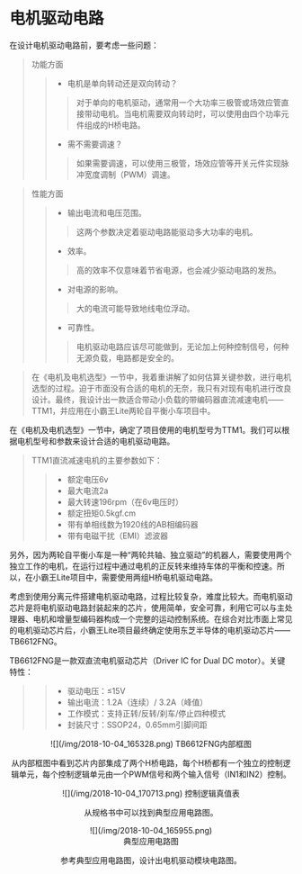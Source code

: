 # 电机驱动电路

在设计电机驱动电路前，要考虑一些问题：

> 功能方面
>> + 电机是单向转动还是双向转动？
>>> 对于单向的电机驱动，通常用一个大功率三极管或场效应管直接带动电机。当电机需要双向转动时，可以使用由四个功率元件组成的H桥电路。
>> + 需不需要调速？
>>> 如果需要调速，可以使用三极管，场效应管等开关元件实现脉冲宽度调制（PWM）调速。

> 性能方面
>> + 输出电流和电压范围。
>>> 这两个参数决定着驱动电路能驱动多大功率的电机。
>> + 效率。
>>> 高的效率不仅意味着节省电源，也会减少驱动电路的发热。
>> + 对电源的影响。
>>> 大的电流可能导致地线电位浮动。
>> + 可靠性。
>>> 电机驱动电路应该尽可能做到，无论加上何种控制信号，何种无源负载，电路都是安全的。

> 在《电机及电机选型》一节中，我着重讲解了如何估算关键参数，进行电机选型的过程。迫于市面没有合适的电机的无奈，我只有对现有电机进行改良设计。最终，我设计出一款适合带动小负载的带编码器直流减速电机——TTM1，并应用在小霸王Lite两轮自平衡小车项目中。

在《电机及电机选型》一节中，确定了项目使用的电机型号为TTM1。我们可以根据电机型号和参数来设计合适的电机驱动电路。

> TTM1直流减速电机的主要参数如下：
>> + 额定电压6v
>> + 最大电流2a
>> + 最大转速196rpm（在6v电压时）
>> + 额定扭矩0.5kgf.cm
>> + 带有单相线数为1920线的AB相编码器
>> + 带有电磁干扰（EMI）滤波器

另外，因为两轮自平衡小车是一种“两轮共轴、独立驱动”的机器人，需要使用两个独立工作的电机，在运行过程中通过电机的正反转来维持车体的平衡和控速。所以，在小霸王Lite项目中，需要使用两组H桥电机驱动电路。

考虑到使用分离元件搭建电机驱动电路，过程比较复杂，难度比较大。而电机驱动芯片是将电机驱动电路封装起来的芯片，使用简单，安全可靠，利用它可以与主处理器、电机和增量型编码器构成一个完整的运动控制系统。在综合对比市面上常见的电机驱动芯片后，小霸王Lite项目最终确定使用东芝半导体的电机驱动芯片——TB6612FNG。

> 
TB6612FNG是一款双直流电机驱动芯片（Driver IC for Dual DC motor）。关键特性：
>> + 驱动电压：≤15V
>> + 输出电流：1.2A（连续）/ 3.2A（峰值）
>> + 工作模式：支持正转/反转/刹车/停止四种模式
>> + 封装尺寸：SSOP24，0.65mm引脚间距

<div align=center>![](/img/2018-10-04_165328.png)
TB6612FNG内部框图

从内部框图中看到芯片内部集成了两个H桥电路，每个H桥都有一个独立的控制逻辑单元，每个控制逻辑单元由一个PWM信号和两个输入信号（IN1和IN2）控制。

<div align=center>![](/img/2018-10-04_170713.png)
控制逻辑真值表

从规格书中可以找到典型应用电路图。

<div align=center>![](/img/2018-10-04_165955.png)<br>
典型应用电路图
 
参考典型应用电路图，设计出电机驱动模块电路图。
